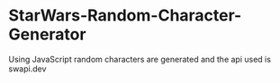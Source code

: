 # StarWars-Random-Character-Generator
Using JavaScript random characters are generated and the api used is swapi.dev
